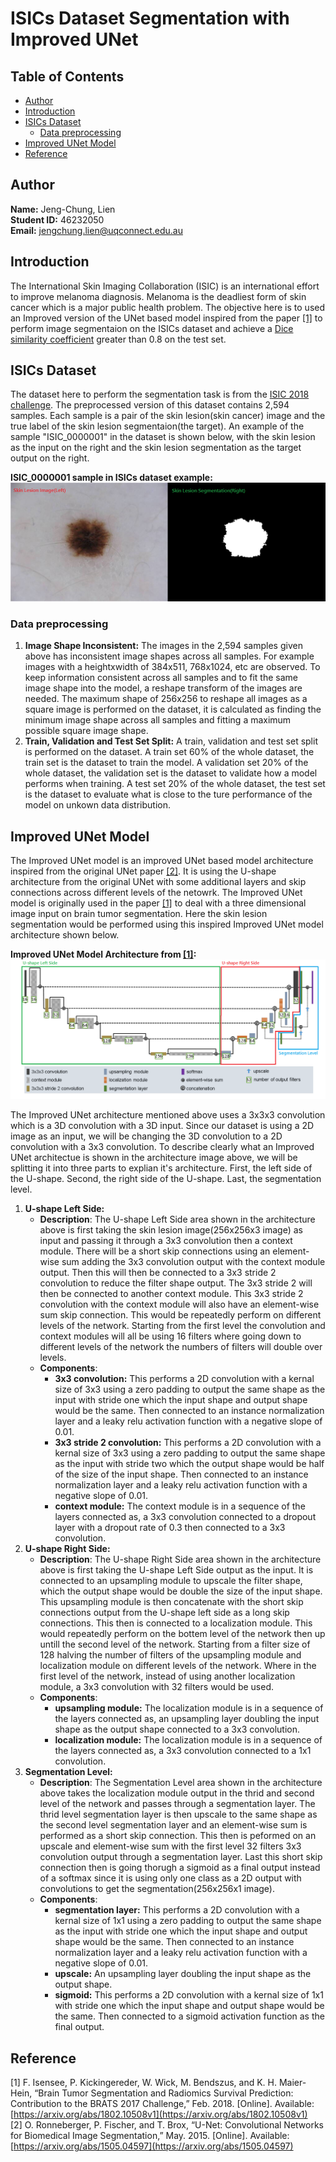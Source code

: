 # ISICs Dataset Segmentation with Improved UNet

## Table of Contents
* [Author](#author)
* [Introduction](#introduction)
* [ISICs Dataset](#isics-dataset)
    * [Data preprocessing](#data-preprocessing)
* [Improved UNet Model](improved-unet-model)
* [Reference](#reference)

## Author
**Name:** Jeng-Chung, Lien<br/>
**Student ID:** 46232050<br/>
**Email:** jengchung.lien@uqconnect.edu.au

## Introduction
The International Skin Imaging Collaboration (ISIC) is an international effort to improve melanoma diagnosis. Melanoma is the deadliest form of skin cancer which is a major public health problem. The objective here is to used an Improved version of the UNet based model inspired from the paper [[1]](#reference_anchor1) to perform image segmentaion on the ISICs dataset and achieve a [Dice similarity coefficient](https://en.wikipedia.org/wiki/S%C3%B8rensen%E2%80%93Dice_coefficient) greater than 0.8 on the test set.

## ISICs Dataset
The dataset here to perform the segmentation task is from the [ISIC 2018 challenge](https://challenge2018.isic-archive.com/). The preprocessed version of this dataset contains 2,594 samples. Each sample is a pair of the skin lesion(skin cancer) image and the true label of the skin lesion segmentaion(the target). An example of the sample "ISIC_0000001" in the dataset is shown below, with the skin lesion as the input on the right and the skin lesion segmentation as the target output on the right.

**ISIC_0000001 sample in ISICs dataset example:**
![ISIC_0000001_example.png](ExampleImage/Dataset/ISIC_0000001_example.png)

### Data preprocessing
1. **Image Shape Inconsistent:** The images in the 2,594 samples given above has inconsistent image shapes across all samples. For example images with a heightxwidth of 384x511, 768x1024, etc are observed. To keep information consistent across all samples and to fit the same image shape into the model, a reshape transform of the images are needed. The maximum shape of 256x256 to reshape all images as a square image is performed on the dataset, it is calculated as finding the minimum image shape across all samples and fitting a maximum possible square image shape.
2. **Train, Validation and Test Set Split:** A train, validation and test set split is performed on the dataset. A train set 60% of the whole dataset, the train set is the dataset to train the model. A validation set 20% of the whole dataset, the validation set is the dataset to validate how a model performs when training. A test set 20% of the whole dataset, the test set is the dataset to evaluate what is close to the ture performance of the model on unkown data distribution.

## Improved UNet Model
The Improved UNet model is an improved UNet based model architecture inspired from the original UNet paper [[2]](#reference_anchor2). It is using the U-shape architecture from the original UNet with some additional layers and skip connections across different levels of the netowrk. The Improved UNet model is originally used in the paper [[1]](#reference_anchor1) to deal with a three dimensional image input on brain tumor segmentation. Here the skin lesion segmentation would be performed using this inspired Improved UNet model architecture shown below.

**Improved UNet Model Architecture from [[1]](#reference_anchor1):**
![Improved_UNet.png](ExampleImage/Model/Improved_UNet.png)

The Improved UNet architecture mentioned above uses a 3x3x3 convolution which is a 3D convolution with a 3D input. Since our dataset is using a 2D image as an input, we will be changing the 3D convolution to a 2D convolution with a 3x3 convolution. To describe clearly what an Improved UNet architectue is shown in the architecture image above, we will be splitting it into three parts to explian it's architecture. First, the left side of the U-shape. Second, the right side of the U-shape. Last, the segmentation level.
1. **U-shape Left Side:**
    * **Description**: The U-shape Left Side area shown in the architecture above is first taking the skin lesion image(256x256x3 image) as input and passing it through a 3x3 convolution then a context module. There will be a short skip connections using an element-wise sum adding the 3x3 convolution output with the context module output. Then this will then be connected to a 3x3 stride 2 convolution to reduce the filter shape output. The 3x3 stride 2 will then be connected to another context module. This 3x3 stride 2 convolution with the context module will also have an element-wise sum skip connection. This would be repeatedly perform on different levels of the network. Starting from the first level the convolution and context modules will all be using 16 filters where going down to different levels of the network the numbers of filters will double over levels.
    * **Components**:
        * **3x3 convolution:** This performs a 2D convolution with a kernal size of 3x3 using a zero padding to output the same shape as the input with stride one which the input shape and output shape would be the same. Then connected to an instance normalization layer and a leaky relu activation function with a negative slope of 0.01.
        * **3x3 stride 2 convolution:** This performs a 2D convolution with a kernal size of 3x3 using a zero padding to output the same shape as the input with stride two which the output shape would be half of the size of the input shape. Then connected to an instance normalization layer and a leaky relu activation function with a negative slope of 0.01.
        * **context module:** The context module is in a sequence of the layers connected as, a 3x3 convolution connected to a dropout layer with a dropout rate of 0.3 then connected to a 3x3 convolution.
2. **U-shape Right Side:** 
    * **Description**: The U-shape Right Side area shown in the architecture above is first taking the U-shape Left Side output as the input. It is connected to an upsampling module to upscale the filter shape, which the output shape would be double the size of the input shape. This upsampling module is then concatenate with the short skip connections output from the U-shape left side as a long skip connections. This then is connected to a localization module. This would repeatedly perform on the bottem level of the network then up untill the second level of the network. Starting from a filter size of 128 halving the number of filters of the upsampling module and localization module on different levels of the network. Where in the first level of the network, instead of using another localization module, a 3x3 convolution with 32 filters would be used.
    * **Components**:
        * **upsampling module:** The localization module is in a sequence of the layers connected as, an upsampling layer doubling the input shape as the output shape connected to a 3x3 convolution.
        * **localization module:** The localization module is in a sequence of the layers connected as, a 3x3 convolution connected to a 1x1 convolution.
3. **Segmentation Level:** 
    * **Description**: The Segmentation Level area shown in the architecture above takes the localization module output in the thrid and second level of the network and passes through a segmentation layer. The thrid level segmentation layer is then upscale to the same shape as the second level segmentation layer and an element-wise sum is performed as a short skip connection. This then is peformed on an upscale and element-wise sum with the first level 32 filters 3x3 convolution output through a segmentation layer. Last this short skip connection then is going thorugh a sigmoid as a final output instead of a softmax since it is using only one class as a 2D output with convolutions to get the segmentation(256x256x1 image).
    * **Components**:
        * **segmentation layer:** This performs a 2D convolution with a kernal size of 1x1 using a zero padding to output the same shape as the input with stride one which the input shape and output shape would be the same. Then connected to an instance normalization layer and a leaky relu activation function with a negative slope of 0.01.
        * **upscale:** An upsampling layer doubling the input shape as the output shape.
        * **sigmoid:** This performs a 2D convolution with a kernal size of 1x1 with stride one which the input shape and output shape would be the same. Then connected to a sigmoid activation function as the final output.

## Reference
<a name="reference_anchor1"></a>[1] F. Isensee, P. Kickingereder, W. Wick, M. Bendszus, and K. H. Maier-Hein, “Brain Tumor Segmentation and Radiomics Survival Prediction: Contribution to the BRATS 2017 Challenge,” Feb. 2018. [Online]. Available: [https://arxiv.org/abs/1802.10508v1](https://arxiv.org/abs/1802.10508v1)<br/>
<a name="reference_anchor2"></a>[2] O. Ronneberger, P. Fischer, and T. Brox, “U-Net: Convolutional Networks for Biomedical Image Segmentation,” May. 2015. [Online]. Available: [https://arxiv.org/abs/1505.04597](https://arxiv.org/abs/1505.04597)